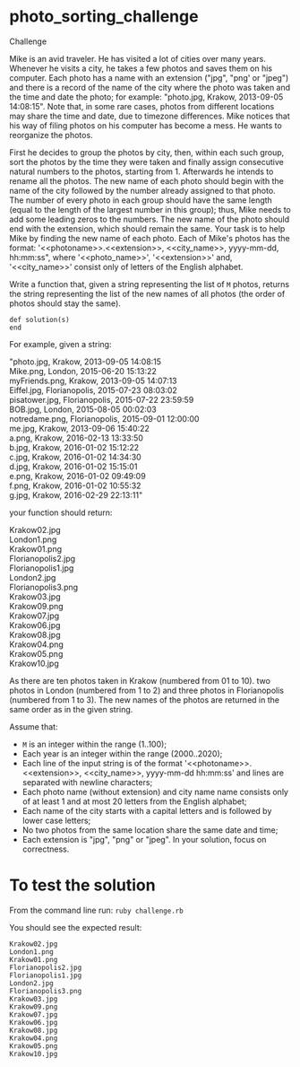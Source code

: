 # photo_sorting_challenge
Challenge

Mike is an avid traveler. He has visited a lot of cities over many years. Whenever he visits a city, he takes a few photos and saves them on his computer. Each photo has a name with an extension ("jpg", "png' or "jpeg") and there is a record of the name of the city where the photo was taken and the time and date the photo; for example: "photo.jpg, Krakow, 2013-09-05 14:08:15". Note that, in some rare cases, photos from different locations may share the time and date, due to timezone differences. Mike notices that his way of filing photos on his computer has become a mess. He wants to reorganize the photos.

First he decides to group the photos by city, then, within each such group, sort the photos by the time they were taken and finally assign consecutive natural numbers to the photos, starting from 1. Afterwards he intends to rename all the photos. The new name of each photo should begin with the name of the city followed by the number already assigned to that photo. The number of every photo in each group should have the same length (equal to the length of the largest number in this group); thus, Mike needs to add some leading zeros to the numbers. The new name of the photo should end with the extension, which should remain the same. Your task is to help Mike by finding the new name of each photo. Each of Mike's photos has the format: '<\<photoname>>.<\<extension>>, <<city_name>>, yyyy-mm-dd, hh:mm:ss", where '<<photo_name>>', '<\<extension>>' and, '<<city_name>>' consist only of letters of the English alphabet.

Write a function that, given a string representing the list of `M` photos, returns the string representing the list of the new names of all photos (the order of photos should stay the same).

```
def solution(s)
end
```

For example, given a string:

"photo.jpg, Krakow, 2013-09-05 14:08:15\
Mike.png, London, 2015-06-20 15:13:22\
myFriends.png, Krakow, 2013-09-05 14:07:13\
Eiffel.jpg, Florianopolis, 2015-07-23 08:03:02\
pisatower.jpg, Florianopolis, 2015-07-22 23:59:59\
BOB.jpg, London, 2015-08-05 00:02:03\
notredame.png, Florianopolis, 2015-09-01 12:00:00\
me.jpg, Krakow, 2013-09-06 15:40:22\
a.png, Krakow, 2016-02-13 13:33:50\
b.jpg, Krakow, 2016-01-02 15:12:22\
c.jpg, Krakow, 2016-01-02 14:34:30\
d.jpg, Krakow, 2016-01-02 15:15:01\
e.png, Krakow, 2016-01-02 09:49:09\
f.png, Krakow, 2016-01-02 10:55:32\
g.jpg, Krakow, 2016-02-29 22:13:11"


your function should return:


Krakow02.jpg\
London1.png\
Krakow01.png\
Florianopolis2.jpg\
Florianopolis1.jpg\
London2.jpg\
Florianopolis3.png\
Krakow03.jpg\
Krakow09.png\
Krakow07.jpg\
Krakow06.jpg\
Krakow08.jpg\
Krakow04.png\
Krakow05.png\
Krakow10.jpg

As there are ten photos taken in Krakow (numbered from 01 to 10). two photos in London (numbered from 1 to 2) and three photos in Florianopolis (numbered from 1 to 3). The new names of the photos are returned in the same order as in the given string.

Assume that:
* `M` is an integer within the range (1..100);
* Each year is an integer within the range (2000..2020);
* Each line of the input string is of the format '<\<photoname>>.<\<extension>>, <<city_name>>, yyyy-mm-dd hh:mm:ss' and lines are separated with newline characters;
* Each photo name (without extension) and city name
 name consists only of at least 1 and at most 20 letters from the English alphabet;
* Each name of the city starts with a capital letters and is followed by lower case letters;
* No two photos from the same location share the same date and time;
* Each extension is "jpg", "png" or "jpeg". In your solution, focus on correctness.

# To test the solution
From the command line run:
`ruby challenge.rb`

You should see the expected result:
```
Krakow02.jpg
London1.png
Krakow01.png
Florianopolis2.jpg
Florianopolis1.jpg
London2.jpg
Florianopolis3.png
Krakow03.jpg
Krakow09.png
Krakow07.jpg
Krakow06.jpg
Krakow08.jpg
Krakow04.png
Krakow05.png
Krakow10.jpg
```